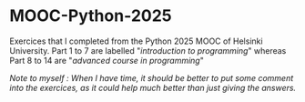 # MOOC-Python-2025
Exercices that I completed from the Python 2025 MOOC of Helsinki University. Part 1 to 7 are labelled "*introduction to programming*" whereas Part 8 to 14 are "*advanced course in programming*"

*Note to myself : When I have time, it should be better to put some comment into the exercices, as it could help much better than just giving the answers.*
